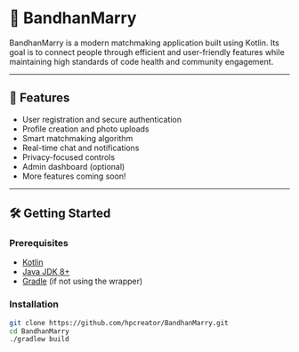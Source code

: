 # 💍 BandhanMarry

BandhanMarry is a modern matchmaking application built using Kotlin. Its goal is to connect people through efficient and user-friendly features while maintaining high standards of code health and community engagement.

---

## 🚀 Features

- User registration and secure authentication
- Profile creation and photo uploads
- Smart matchmaking algorithm
- Real-time chat and notifications
- Privacy-focused controls
- Admin dashboard (optional)
- More features coming soon!

---

## 🛠️ Getting Started

### Prerequisites

- [Kotlin](https://kotlinlang.org/)
- [Java JDK 8+](https://adoptopenjdk.net/)
- [Gradle](https://gradle.org/) (if not using the wrapper)

### Installation

```bash
git clone https://github.com/hpcreator/BandhanMarry.git
cd BandhanMarry
./gradlew build
